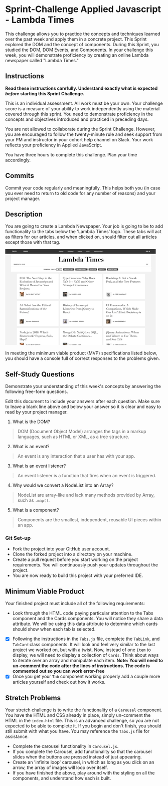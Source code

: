 # Sprint-Challenge Applied Javascript - Lambda Times

This challenge allows you to practice the concepts and techniques learned over the past week and apply them in a concrete project. This Sprint explored the DOM and the concept of components. During this Sprint, you studied the DOM, DOM Events, and Components. In your challenge this week, you will demonstrate proficiency by creating an online Lambda newspaper called "Lambda Times."

## Instructions

**Read these instructions carefully. Understand exactly what is expected _before_ starting this Sprint Challenge.**

This is an individual assessment. All work must be your own. Your challenge score is a measure of your ability to work independently using the material covered through this sprint. You need to demonstrate proficiency in the concepts and objectives introduced and practiced in preceding days.

You are not allowed to collaborate during the Sprint Challenge. However, you are encouraged to follow the twenty-minute rule and seek support from your PM and instructor in your cohort help channel on Slack. Your work reflects your proficiency in Applied JavaScript.

You have three hours to complete this challenge. Plan your time accordingly.

## Commits

Commit your code regularly and meaningfully. This helps both you (in case you ever need to return to old code for any number of reasons) and your project manager.

## Description

You are going to create a Lambda Newspaper. Your job is going to be to add functionality to the tabs below the 'Lambda Times' logo. These tabs will act as filters for our articles, and when clicked on, should filter out all articles except those with that tag.

![Working Sprint Challenge Gif](./Sprint-Challenge.gif 'Example of working project')

In meeting the minimum viable product (MVP) specifications listed below, you should have a console full of correct responses to the problems given.

## Self-Study Questions

Demonstrate your understanding of this week's concepts by answering the following free-form questions.

Edit this document to include your answers after each question. Make sure to leave a blank line above and below your answer so it is clear and easy to read by your project manager.

1. What is the DOM?

> DOM (Document Object Model) arranges the tags in a markup languages, such as HTML or XML, as a tree structure.

2. What is an event?

> An event is any interaction that a user has with your app.

3. What is an event listener?

> An event listener is a function that fires when an event is triggered.

4. Why would we convert a NodeList into an Array?

> NodeList are array-like and lack many methods provided by Array, such as `.map()`.

5. What is a component?

> Components are the smallest, independent, reusable UI pieces within an app.

### Git Set-up

- Fork the project into your GitHub user account.
- Clone the forked project into a directory on your machine.
- Create a pull request before you start working on the project requirements. You will continuously push your updates throughout the project.
- You are now ready to build this project with your preferred IDE.

## Minimum Viable Product

Your finished project must include all of the following requirements:

- Look through the HTML code paying particular attention to the Tabs component and the Cards components. You will notice they share a data attribute. We will be using this data attribute to determine which cards should show when each tab is selected.
- [x] Following the instructions in the `Tabs.js` file, complete the `TabLink`, and `TabCard` class components. It will look and feel very similar to the last project we worked on, but with a twist. Now, instead of one `Item` to display, we will need to display a collection of `Cards`. Think about ways to iterate over an array and manipulate each item. **Note: You will need to un-comment the code after the lines of instructions. The code is commented out so you can work error-free**
- [x] Once you get your `Tab` component working properly add a couple more articles yourself and check out how it works.

## Stretch Problems

Your stretch challenge is to write the functionality of a `Carousel` component. You have the HTML and CSS already in place, simply un-comment the HTML in the `index.html` file. This is an advanced challenge, so you are not expected to be able to complete it. If you begin and don't finish, you should still submit with what you have. You may reference the `Tabs.js` file for assistance.

- Complete the carousel functionality in `Carousel.js`.
- If you complete the Carousel, add functionality so that the carousel slides when the buttons are pressed instead of just appearing.
- Create an 'infinite loop' carousel, in which as long as you click on an arrow, the array of images will loop over itself.
- If you have finished the above, play around with the styling on all the components, and understand how each is built.
